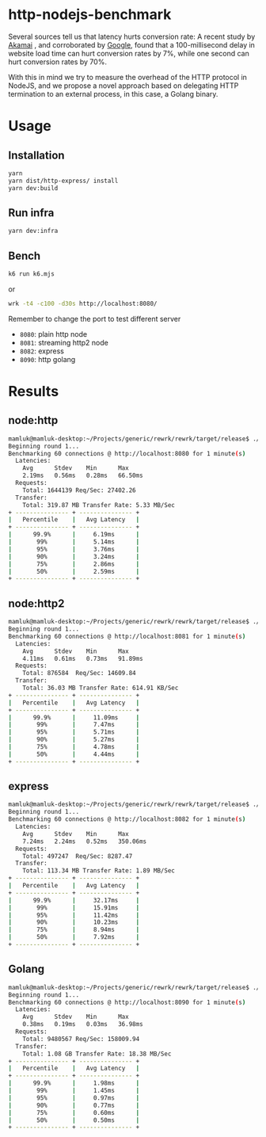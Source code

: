 # http-nodejs-benchmark

Several sources tell us that latency hurts conversion rate: 
A recent study by [Akamai](https://s3.amazonaws.com/sofist-marketing/State+of+Online+Retail+Performance+Spring+2017+-+Akamai+and+SOASTA+2017.pdf)
, and corroborated by [Google](https://www.thinkwithgoogle.com/marketing-strategies/app-and-mobile/load-time-to-conversion-statistics/),
found that a 100-millisecond delay in website load time can hurt conversion rates by 7%, 
while one second can hurt conversion rates by 70%.

With this in mind we try to measure the overhead of the HTTP protocol in NodeJS, and we propose a novel approach
based on delegating HTTP termination to an external process, in this case, a Golang binary.
# Usage

## Installation    
```bash
yarn
yarn dist/http-express/ install
yarn dev:build
```

## Run infra
```bash
yarn dev:infra
```

## Bench

```bash
k6 run k6.mjs
```
or
```bash
wrk -t4 -c100 -d30s http://localhost:8080/
```

Remember to change the port to test different server

- `8080`: plain http node
- `8081`: streaming http2 node
- `8082`: express
- `8090`: http golang

# Results

## node:http

```bash
mamluk@mamluk-desktop:~/Projects/generic/rewrk/rewrk/target/release$ ./rewrk -h http://localhost:8080 -t 4 -c 60 -d 60s --pct
Beginning round 1...
Benchmarking 60 connections @ http://localhost:8080 for 1 minute(s)
  Latencies:
    Avg      Stdev    Min      Max      
    2.19ms   0.56ms   0.28ms   66.50ms  
  Requests:
    Total: 1644139 Req/Sec: 27402.26
  Transfer:
    Total: 319.87 MB Transfer Rate: 5.33 MB/Sec
+ --------------- + --------------- +
|   Percentile    |   Avg Latency   |
+ --------------- + --------------- +
|      99.9%      |     6.19ms      |
|       99%       |     5.14ms      |
|       95%       |     3.76ms      |
|       90%       |     3.24ms      |
|       75%       |     2.86ms      |
|       50%       |     2.59ms      |
+ --------------- + --------------- +

```

## node:http2

```bash
mamluk@mamluk-desktop:~/Projects/generic/rewrk/rewrk/target/release$ ./rewrk -h http://localhost:8081 -t 4 -c 60 -d 60s --http2 --pct
Beginning round 1...
Benchmarking 60 connections @ http://localhost:8081 for 1 minute(s)
  Latencies:
    Avg      Stdev    Min      Max      
    4.11ms   0.61ms   0.73ms   91.89ms  
  Requests:
    Total: 876584  Req/Sec: 14609.84
  Transfer:
    Total: 36.03 MB Transfer Rate: 614.91 KB/Sec
+ --------------- + --------------- +
|   Percentile    |   Avg Latency   |
+ --------------- + --------------- +
|      99.9%      |     11.09ms     |
|       99%       |     7.47ms      |
|       95%       |     5.71ms      |
|       90%       |     5.27ms      |
|       75%       |     4.78ms      |
|       50%       |     4.44ms      |
+ --------------- + --------------- +

```

## express

```bash
mamluk@mamluk-desktop:~/Projects/generic/rewrk/rewrk/target/release$ ./rewrk -h http://localhost:8082 -t 4 -c 60 -d 60s --pct
Beginning round 1...
Benchmarking 60 connections @ http://localhost:8082 for 1 minute(s)
  Latencies:
    Avg      Stdev    Min      Max      
    7.24ms   2.24ms   0.52ms   350.06ms  
  Requests:
    Total: 497247  Req/Sec: 8287.47
  Transfer:
    Total: 113.34 MB Transfer Rate: 1.89 MB/Sec
+ --------------- + --------------- +
|   Percentile    |   Avg Latency   |
+ --------------- + --------------- +
|      99.9%      |     32.17ms     |
|       99%       |     15.91ms     |
|       95%       |     11.42ms     |
|       90%       |     10.23ms     |
|       75%       |     8.94ms      |
|       50%       |     7.92ms      |
+ --------------- + --------------- +
```

## Golang

```bash
mamluk@mamluk-desktop:~/Projects/generic/rewrk/rewrk/target/release$ ./rewrk -h http://localhost:8090 -t 4 -c 60 -d 60s --pct
Beginning round 1...
Benchmarking 60 connections @ http://localhost:8090 for 1 minute(s)
  Latencies:
    Avg      Stdev    Min      Max      
    0.38ms   0.19ms   0.03ms   36.98ms  
  Requests:
    Total: 9480567 Req/Sec: 158009.94
  Transfer:
    Total: 1.08 GB Transfer Rate: 18.38 MB/Sec
+ --------------- + --------------- +
|   Percentile    |   Avg Latency   |
+ --------------- + --------------- +
|      99.9%      |     1.98ms      |
|       99%       |     1.45ms      |
|       95%       |     0.97ms      |
|       90%       |     0.77ms      |
|       75%       |     0.60ms      |
|       50%       |     0.50ms      |
+ --------------- + --------------- +
```
